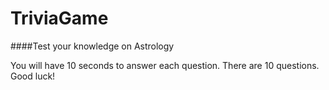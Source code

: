 # TriviaGame

####Test your knowledge on Astrology

You will have 10 seconds to answer each question. There are 10 questions. Good luck!
